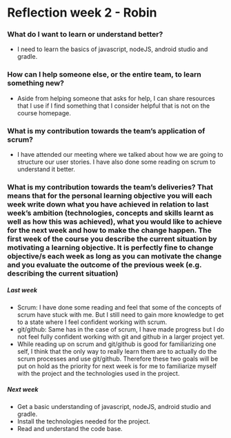 # Reflection week 2 - Robin

### What do I want to learn or understand better?

- I need to learn the basics of javascript, nodeJS, android studio and gradle.

### How can I help someone else, or the entire team, to learn something new?
    
- Aside from helping someone that asks for help, I can share resources that I use if I find something that I consider helpful that is not on the course homepage.

### What is my contribution towards the team’s application of scrum?

- I have attended our meeting where we talked about how we are going to structure our user stories. I have also done some reading on scrum to understand it better.

### What is my contribution towards the team’s deliveries? That means that for the personal learning objective you will each week write down what you have achieved in relation to last week’s ambition (technologies, concepts and skills learnt as well as how this was achieved), what you would like to achieve for the next week and how to make the change happen. The first week of the course you describe the current situation by motivating a learning objective. It is perfectly fine to change objective/s each week as long as you can motivate the change and you evaluate the outcome of the previous week (e.g. describing the current situation)

##### Last week
- Scrum: I have done some reading and feel that some of the concepts of scrum have stuck with me. But I still need to gain more knowledge to get to a state where I feel confident working with scrum. 
- git/github: Same has in the case of scrum, I have made progress but I do not feel fully confident working with git and github in a larger project yet. 
- While reading up on scrum and git/github is good for familiarizing one self, I think that the only way to really learn them are to actually do the scrum processes and use git/github. Therefore these two goals will be put on hold as the priority for next week is for me to familiarize myself with the project and the technologies used in the project.
##### Next week
- Get a basic understanding of javascript, nodeJS, android studio and gradle.
- Install the technologies needed for the project.
- Read and understand the code base.